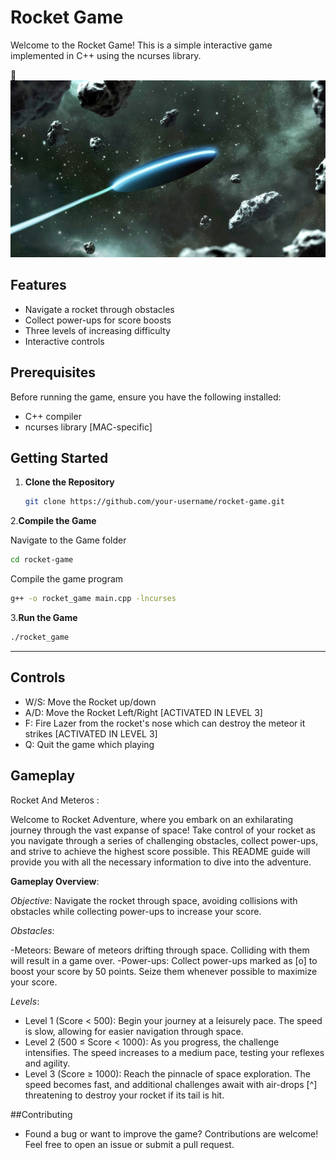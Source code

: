 # Rocket Game

Welcome to the Rocket Game! This is a simple interactive game implemented in C++ using the ncurses library.
<!-- Include Font Awesome CSS -->
<link rel="stylesheet" href="https://cdnjs.cloudflare.com/ajax/libs/font-awesome/5.15.4/css/all.min.css" />

<!-- Add an icon in the README -->
<i class="fas fa-rocket"></i>
:rocket: 
![Rocket Game](astral-wallpapers-composition-with-neon-machine.jpg)



## Features

- Navigate a rocket through obstacles
- Collect power-ups for score boosts
- Three levels of increasing difficulty
- Interactive controls

## Prerequisites

Before running the game, ensure you have the following installed:

- C++ compiler
- ncurses library [MAC-specific]

## Getting Started

1. **Clone the Repository**
   ```bash
   git clone https://github.com/your-username/rocket-game.git
   ```
2.**Compile the Game**

Navigate to the Game folder
```bash
cd rocket-game
```
Compile the game program
```bash
g++ -o rocket_game main.cpp -lncurses
```
3.**Run the Game**
```bash
./rocket_game
```

------------------------
## Controls

- W/S: Move the Rocket up/down
- A/D: Move the Rocket Left/Right [ACTIVATED IN LEVEL 3]
- F: Fire Lazer from the rocket's nose which can destroy the meteor it strikes [ACTIVATED IN LEVEL 3]
- Q: Quit the game which playing

## Gameplay

Rocket And Meteros :

Welcome to Rocket Adventure, where you embark on an exhilarating journey through the vast expanse of space! Take control of your rocket as you navigate through a series of challenging obstacles, collect power-ups, and strive to achieve the highest score possible. This README guide will provide you with all the necessary information to dive into the adventure.

**Gameplay Overview**:

*Objective*: Navigate the rocket through space, avoiding collisions with obstacles while collecting power-ups to increase your score.

*Obstacles*:

-Meteors: Beware of meteors drifting through space. Colliding with them will result in a game over.
-Power-ups: Collect power-ups marked as [o] to boost your score by 50 points. Seize them whenever possible to maximize your score.

*Levels*:
- Level 1 (Score < 500): Begin your journey at a leisurely pace. The speed is slow, allowing for easier navigation through space.
- Level 2 (500 ≤ Score < 1000): As you progress, the challenge intensifies. The speed increases to a medium pace, testing your reflexes and agility.
- Level 3 (Score ≥ 1000): Reach the pinnacle of space exploration. The speed becomes fast, and additional challenges await with air-drops [^] threatening to destroy your rocket if its tail is hit.

##Contributing

- Found a bug or want to improve the game? Contributions are welcome! Feel free to open an issue or submit a pull request.
